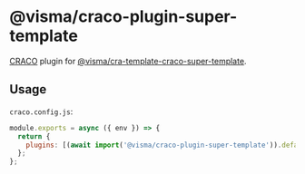 # @visma/craco-plugin-super-template

[CRACO](https://github.com/gsoft-inc/craco) plugin for [@visma/cra-template-craco-super-template](/packages/cra-template-craco-super-template).

## Usage

`craco.config.js`:

```js
module.exports = async ({ env }) => {
  return {
    plugins: [(await import('@visma/craco-plugin-super-template')).default],
  };
};
```
